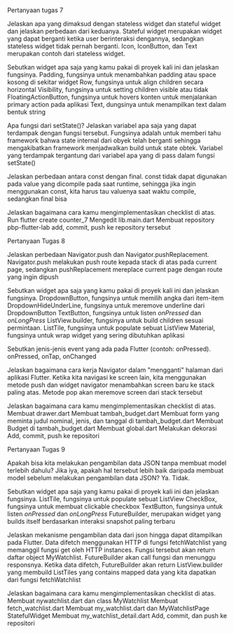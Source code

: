 Pertanyaan tugas 7

Jelaskan apa yang dimaksud dengan stateless widget dan stateful widget dan jelaskan perbedaan dari keduanya.
	Stateful widget merupakan widget yang dapat berganti ketika user berinteraksi dengannya, sedangkan stateless widget tidak pernah berganti. Icon, IconButton, dan Text merupakan contoh dari stateless widget.

Sebutkan widget apa saja yang kamu pakai di proyek kali ini dan jelaskan fungsinya.
	Padding, fungsinya untuk menambahkan padding atau space kosong di sekitar widget
	Row, fungsinya untuk align children secara horizontal
	Visibility, fungsinya untuk setting children visible atau tidak
	FloatingActionButton, fungsinya untuk hovers konten untuk menjalankan primary action pada aplikasi
	Text, dungsinya untuk menampilkan text dalam bentuk string

Apa fungsi dari setState()? Jelaskan variabel apa saja yang dapat terdampak dengan fungsi tersebut.
	Fungsinya adalah untuk memberi tahu framework bahwa state internal dari obyek telah berganti sehingga mengakibatkan framework menjadwalkan build untuk state obtek. Variabel yang terdampak tergantung dari variabel apa yang di pass dalam fungsi setState()

Jelaskan perbedaan antara const dengan final.
	const tidak dapat digunakan pada value yang dicompile pada saat runtime, sehingga jika ingin menggunakan const, kita harus tau valuenya saat waktu compile, sedangkan final bisa

Jelaskan bagaimana cara kamu mengimplementasikan checklist di atas.
	Run flutter create counter_7
	Mengedit lib.main.dart
	Membuat repository pbp-flutter-lab
	add, commit, push ke repository tersebut


Pertanyaan Tugas 8

Jelaskan perbedaan Navigator.push dan Navigator.pushReplacement.
	Navigator.push melakukan push route kepada stack di atas pada current page, sedangkan pushReplacement mereplace current page dengan route yang ingin dipush

Sebutkan widget apa saja yang kamu pakai di proyek kali ini dan jelaskan fungsinya.
	DropdownButton, fungsinya untuk memilih angka dari item-item
	DropdownHideUnderLine, fungsinya untuk meremove underline dari DropdownButton
	TextButton, fungsinya untuk listen _onPressed_ dan _onLongPress_
	ListView.builder, fungsinya untuk build children sesuai permintaan.
	ListTile, fungsinya untuk populate sebuat ListView
	Material, fungsinya untuk wrap widget yang sering dibutuhkan aplikasi

Sebutkan jenis-jenis event yang ada pada Flutter (contoh: onPressed).
	onPressed, onTap, onChanged

Jelaskan bagaimana cara kerja Navigator dalam "mengganti" halaman dari aplikasi Flutter.
	Ketika kita navigasi ke screen lain, kita menggunakan metode push dan widget navigator menambahkan screen baru ke stack paling atas. Metode pop akan meremove screen dari stack tersebut

Jelaskan bagaimana cara kamu mengimplementasikan checklist di atas.
	Membuat drawer.dart
	Membuat tambah_budget.dart
	Membuat form yang meminta judul nominal, jenis, dan tanggal di tambah_budget.dart
	Membuat Budget di tambah_budget.dart
	Membuat global.dart
	Melakukan dekorasi
	Add, commit, push ke repositori  


Pertanyaan Tugas 9

 Apakah bisa kita melakukan pengambilan data JSON tanpa membuat model terlebih dahulu? Jika iya, apakah hal tersebut lebih baik daripada membuat model sebelum melakukan pengambilan data JSON?
	Ya. Tidak.

 Sebutkan widget apa saja yang kamu pakai di proyek kali ini dan jelaskan fungsinya.
	ListTile, fungsinya untuk populate sebuat ListView
	CheckBox, fungsinya untuk membuat clickable checkbox
	TextButton, fungsinya untuk listen _onPressed_ dan _onLongPress_
	FutureBuilder, merupakan widget yang builds itself berdasarkan interaksi snapshot paling terbaru

 Jelaskan mekanisme pengambilan data dari json hingga dapat ditampilkan pada Flutter.
	Data difetch menggunakan HTTP di fungsi fetchWatchlist yang memanggil fungsi get oleh HTTP instances. Fungsi tersebut akan return daftar object MyWatchlist. FutureBuilder akan call fungsi dan menunggu responsnya. Ketika data difetch, FutureBuilder akan return ListView.builder yang membuild ListTiles yang contains mapped data yang kita dapatkan dari fungsi fetchWatchlist 

 Jelaskan bagaimana cara kamu mengimplementasikan checklist di atas.
	Membuat nywatchlist.dart dan class MyWatchlist
	Membuat fetch_watchlist.dart
	Membuat my_watchlist.dart dan MyWatchlistPage StatefulWidget
	Membuat my_watchlist_detail.dart
	Add, commit, dan push ke repositori